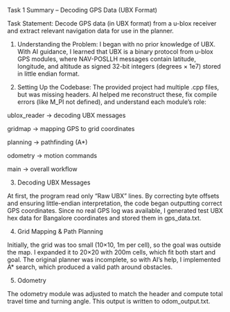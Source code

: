 Task 1 Summary – Decoding GPS Data (UBX Format)

Task Statement:
Decode GPS data (in UBX format) from a u-blox receiver and extract relevant navigation data for use in the planner.

1. Understanding the Problem:
I began with no prior knowledge of UBX. With AI guidance, I learned that UBX is a binary protocol from u-blox GPS modules, where NAV-POSLLH messages contain latitude, longitude, and altitude as signed 32-bit integers (degrees × 1e7) stored in little endian format.

2. Setting Up the Codebase:
The provided project had multiple .cpp files, but was missing headers. AI helped me reconstruct these, fix compile errors (like M_PI not defined), and understand each module’s role:

ublox_reader → decoding UBX messages

gridmap → mapping GPS to grid coordinates

planning → pathfinding (A*)

odometry → motion commands

main → overall workflow

3. Decoding UBX Messages

At first, the program read only “Raw UBX” lines. By correcting byte offsets and ensuring little-endian interpretation, the code began outputting correct GPS coordinates. Since no real GPS log was available, I generated test UBX hex data for Bangalore coordinates and stored them in gps_data.txt.

4. Grid Mapping & Path Planning

Initially, the grid was too small (10×10, 1m per cell), so the goal was outside the map. I expanded it to 20×20 with 200m cells, which fit both start and goal. The original planner was incomplete, so with AI’s help, I implemented A* search, which produced a valid path around obstacles.

5. Odometry

The odometry module was adjusted to match the header and compute total travel time and turning angle. This output is written to odom_output.txt.
